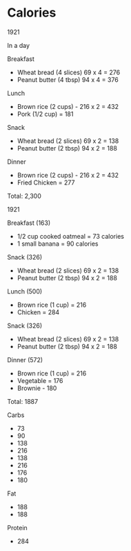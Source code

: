 # Calories

1921

In a day

Breakfast

- Wheat bread (4 slices) 69 x 4 = 276
- Peanut butter (4 tbsp) 94 x 4 = 376

Lunch

- Brown rice (2 cups) - 216 x 2 = 432
- Pork (1/2 cup) = 181

Snack

- Wheat bread (2 slices) 69 x 2 = 138
- Peanut butter (2 tbsp) 94 x 2 = 188

Dinner

- Brown rice (2 cups) - 216 x 2 = 432
- Fried Chicken = 277

Total: 2,300

1921

Breakfast (163)

- 1/2 cup cooked oatmeal = 73 calories
- 1 small banana = 90 calories

Snack (326)

- Wheat bread (2 slices) 69 x 2 = 138
- Peanut butter (2 tbsp) 94 x 2 = 188

Lunch (500)

- Brown rice (1 cup) = 216
- Chicken = 284

Snack (326)

- Wheat bread (2 slices) 69 x 2 = 138
- Peanut butter (2 tbsp) 94 x 2 = 188

Dinner (572)

- Brown rice (1 cup) = 216
- Vegetable = 176
- Brownie - 180

Total: 1887

Carbs

- 73
- 90
- 138
- 216
- 138
- 216
- 176
- 180

Fat

- 188
- 188

Protein

- 284

